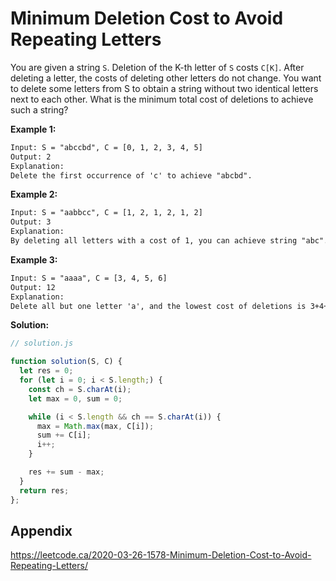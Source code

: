 # Minimum Deletion Cost to Avoid Repeating Letters

You are given a string `S`. Deletion of the K-th letter of `S` costs `C[K]`. After deleting a letter, the costs of deleting other letters do not change.
You want to delete some letters from S to obtain a string without two identical letters next to each other. What is the minimum total cost of deletions to achieve such a string?

**Example 1:**

```txt
Input: S = "abccbd", C = [0, 1, 2, 3, 4, 5]
Output: 2
Explanation:
Delete the first occurrence of 'c' to achieve "abcbd".
```

**Example 2:**

```txt
Input: S = "aabbcc", C = [1, 2, 1, 2, 1, 2]
Output: 3
Explanation: 
By deleting all letters with a cost of 1, you can achieve string "abc".
```

**Example 3:**

```txt
Input: S = "aaaa", C = [3, 4, 5, 6]
Output: 12
Explanation:
Delete all but one letter 'a', and the lowest cost of deletions is 3+4+5=12.
```

**Solution:**

```js
// solution.js

function solution(S, C) {
  let res = 0;
  for (let i = 0; i < S.length;) {
    const ch = S.charAt(i);
    let max = 0, sum = 0;

    while (i < S.length && ch == S.charAt(i)) {
      max = Math.max(max, C[i]);
      sum += C[i];
      i++;
    }

    res += sum - max;
  }
  return res;
};

```

## Appendix

<https://leetcode.ca/2020-03-26-1578-Minimum-Deletion-Cost-to-Avoid-Repeating-Letters/>
